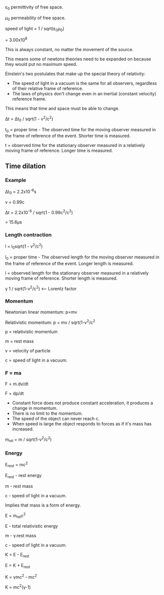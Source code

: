 &epsilon;<sub>0</sub>   permittivity of free space.

&mu;<sub>0</sub>    permeability of free space.

speed of light = 1 / sqrt(&epsilon;<sub>0</sub>&mu;<sub>0</sub>)

= 3.00x10<sup>8</sup>

This is always constant, no matter the movement of the source.

This means some of newtons theories need to be expanded on because they would
put no maximum speed.

Einstein's two postulates that make up the special theory of relativity:

* The speed of light in a vacuum is the same for all observers, regardless of
  their relative frame of reference.
* The laws of physics don't change even in an inertial (constant velocity)
  reference frame.

This means that time and space must be able to change.

&Delta;t = &Delta;t<sub>0</sub>  /  sqrt(1 - v<sup>2</sup>/c<sup>2</sup>)

t<sub>0</sub> = proper time  -  The observed time for the moving observer
measured in the frame of reference of the event. Shorter time is measured.

t = observed time for the stationary observer measured in a relatively moving
frame of reference. Longer time is measured.

## Time dilation
### Example
&Delta;t<sub>0</sub> = 2.2x10<sup>-6</sup>s

v = 0.99c

&Delta;t = 2.2x10<sup>-6</sup>  /  sqrt(1 - 0.99c<sup>2</sup>/c<sup>2</sup>)

= 15.6&mu;s


### Length contraction

l = l<sub>0</sub>sqrt(1 - v<sup>2</sup>/c<sup>2</sup>)


l<sub>0</sub> = proper time  -  The observed length for the moving observer
measured in the frame of reference of the event. Longer length is measured.

l = observed length for the stationary observer measured in a relatively moving
frame of reference. Shorter length is measured.

&gamma; 1 / sqrt(1-v<sup>2</sup>/c<sup>2</sup>)   <-- Lorentz factor

### Momentum
Newtonian linear momentum: p=mv

Relativistic momentum: p = mv / sqrt(1-v<sup>2</sup>/c<sup>2</sup>

p = relativistic momentum

m = rest mass

v = velocity of particle

c = speed of light in a vacuum.

### F = ma

F = m.dv/dt

F = dp/dt

* Constant force does not produce constant acceleration, it produces a change in
  momentum.
* There is no limit to the momentum.
* The speed of the object can never reach c.
* When speed is large the object responds to forces as if it's mass has
  increased.

m<sub>rel</sub> = m / sqrt(1-v<sup>2</sup>/c<sup>2</sup>)

### Energy
E<sub>rest</sub> = mc<sup>2</sup>

E<sub>rest</sub> - rest energy

m - rest mass

c - speed of light in a vacuum.

Implies that mass is a form of energy.

E = m<sub>rel</sub>c<sup>2</sup>

E - total relativistic energy

m - &gamma;.rest mass

c - speed of light in a vacuum.



K = E - E<sub>rest</sub>

E = K + E<sub>rest</sub>

K = &gamma;mc<sup>2</sup> - mc<sup>2</sup>

K = mc<sup>2</sup>(&gamma;-1)
